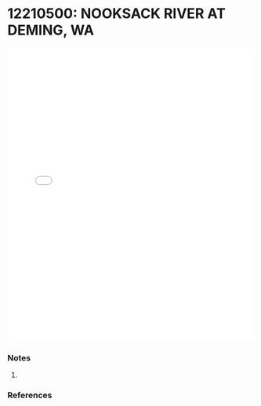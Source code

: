 # 12210500: NOOKSACK RIVER AT DEMING, WA

<iframe src="/_static/stations/12210500_fdc.html" width="100%" height="600" frameborder="0"></iframe>

### Notes
1. 

### References

